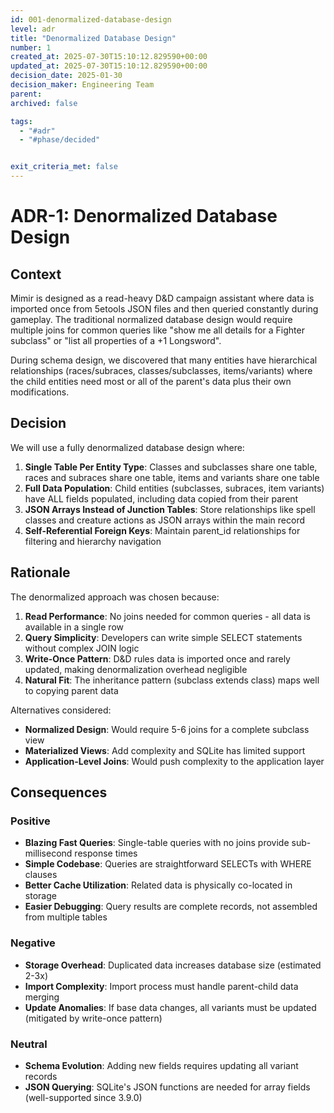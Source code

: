 ```yaml
---
id: 001-denormalized-database-design
level: adr
title: "Denormalized Database Design"
number: 1
created_at: 2025-07-30T15:10:12.829590+00:00
updated_at: 2025-07-30T15:10:12.829590+00:00
decision_date: 2025-01-30
decision_maker: Engineering Team 
parent: 
archived: false

tags:
  - "#adr"
  - "#phase/decided"


exit_criteria_met: false
---
```


# ADR-1: Denormalized Database Design

## Context

Mimir is designed as a read-heavy D&D campaign assistant where data is imported once from 5etools JSON files and then queried constantly during gameplay. The traditional normalized database design would require multiple joins for common queries like "show me all details for a Fighter subclass" or "list all properties of a +1 Longsword". 

During schema design, we discovered that many entities have hierarchical relationships (races/subraces, classes/subclasses, items/variants) where the child entities need most or all of the parent's data plus their own modifications.

## Decision

We will use a fully denormalized database design where:

1. **Single Table Per Entity Type**: Classes and subclasses share one table, races and subraces share one table, items and variants share one table
2. **Full Data Population**: Child entities (subclasses, subraces, item variants) have ALL fields populated, including data copied from their parent
3. **JSON Arrays Instead of Junction Tables**: Store relationships like spell classes and creature actions as JSON arrays within the main record
4. **Self-Referential Foreign Keys**: Maintain parent_id relationships for filtering and hierarchy navigation

## Rationale

The denormalized approach was chosen because:

1. **Read Performance**: No joins needed for common queries - all data is available in a single row
2. **Query Simplicity**: Developers can write simple SELECT statements without complex JOIN logic
3. **Write-Once Pattern**: D&D rules data is imported once and rarely updated, making denormalization overhead negligible
4. **Natural Fit**: The inheritance pattern (subclass extends class) maps well to copying parent data

Alternatives considered:
- **Normalized Design**: Would require 5-6 joins for a complete subclass view
- **Materialized Views**: Add complexity and SQLite has limited support
- **Application-Level Joins**: Would push complexity to the application layer

## Consequences

### Positive
- **Blazing Fast Queries**: Single-table queries with no joins provide sub-millisecond response times
- **Simple Codebase**: Queries are straightforward SELECTs with WHERE clauses
- **Better Cache Utilization**: Related data is physically co-located in storage
- **Easier Debugging**: Query results are complete records, not assembled from multiple tables

### Negative
- **Storage Overhead**: Duplicated data increases database size (estimated 2-3x)
- **Import Complexity**: Import process must handle parent-child data merging
- **Update Anomalies**: If base data changes, all variants must be updated (mitigated by write-once pattern)

### Neutral
- **Schema Evolution**: Adding new fields requires updating all variant records
- **JSON Querying**: SQLite's JSON functions are needed for array fields (well-supported since 3.9.0)
